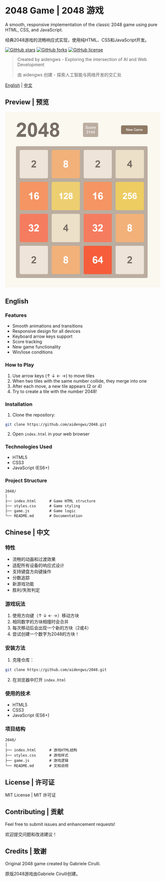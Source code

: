 # 2048 Game | 2048 游戏

A smooth, responsive implementation of the classic 2048 game using pure HTML, CSS, and JavaScript.

经典2048游戏的流畅响应式实现，使用纯HTML、CSS和JavaScript开发。

[![GitHub stars](https://img.shields.io/github/stars/aidengws/2048.svg)](https://github.com/aidengws/2048/stargazers)
[![GitHub forks](https://img.shields.io/github/forks/aidengws/2048.svg)](https://github.com/aidengws/2048/network)
[![GitHub license](https://img.shields.io/github/license/aidengws/2048.svg)](https://github.com/aidengws/2048/blob/master/LICENSE)

> Created by aidengws - Exploring the intersection of AI and Web Development
>
> 由 aidengws 创建 - 探索人工智能与网络开发的交汇处

[English](#english) | [中文](#chinese)

## Preview | 预览

![2048 Game Preview](preview.png)

## English

### Features

- Smooth animations and transitions
- Responsive design for all devices
- Keyboard arrow keys support
- Score tracking
- New game functionality
- Win/lose conditions

### How to Play

1. Use arrow keys (↑ ↓ ← →) to move tiles
2. When two tiles with the same number collide, they merge into one
3. After each move, a new tile appears (2 or 4)
4. Try to create a tile with the number 2048!

### Installation

1. Clone the repository:
```bash
git clone https://github.com/aidengws/2048.git
```

2. Open `index.html` in your web browser

### Technologies Used

- HTML5
- CSS3
- JavaScript (ES6+)

### Project Structure

```
2048/
│
├── index.html      # Game HTML structure
├── styles.css      # Game styling
├── game.js         # Game logic
└── README.md       # Documentation
```

## Chinese | 中文

### 特性

- 流畅的动画和过渡效果
- 适配所有设备的响应式设计
- 支持键盘方向键操作
- 分数追踪
- 新游戏功能
- 胜利/失败判定

### 游戏玩法

1. 使用方向键（↑ ↓ ← →）移动方块
2. 相同数字的方块相撞时会合并
3. 每次移动后会出现一个新的方块（2或4）
4. 尝试创建一个数字为2048的方块！

### 安装方法

1. 克隆仓库：
```bash
git clone https://github.com/aidengws/2048.git
```

2. 在浏览器中打开 `index.html`

### 使用的技术

- HTML5
- CSS3
- JavaScript (ES6+)

### 项目结构

```
2048/
│
├── index.html      # 游戏HTML结构
├── styles.css      # 游戏样式
├── game.js         # 游戏逻辑
└── README.md       # 文档说明
```

## License | 许可证

MIT License | MIT 许可证

## Contributing | 贡献

Feel free to submit issues and enhancement requests!

欢迎提交问题和改进建议！

## Credits | 致谢

Original 2048 game created by Gabriele Cirulli.

原版2048游戏由Gabriele Cirulli创建。
